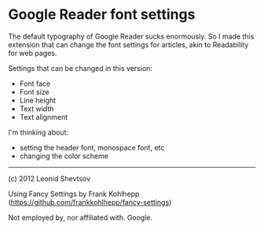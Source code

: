 # Google Reader font settings 

The default typography of Google Reader sucks enormously. So I made this extension
that can change the font settings for articles, akin to Readability for web pages.

Settings that can be changed in this version:

* Font face
* Font size
* Line height
* Text width
* Text alignment

I'm thinking about:

* setting the header font, monospace font, etc
* changing the color scheme

* * *

(c) 2012 Leonid Shevtsov

Using Fancy Settings by Frank Kohlhepp (https://github.com/frankkohlhepp/fancy-settings)

Not employed by, nor affiliated with. Google.
